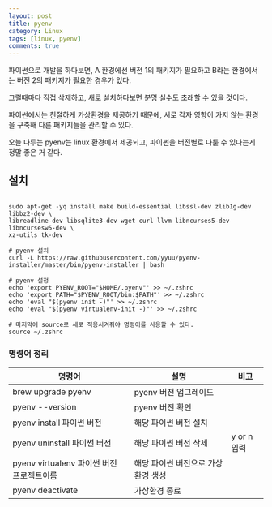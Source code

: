 ```yaml
---
layout: post
title: pyenv
category: Linux
tags: [linux, pyenv]
comments: true
---
```


파이썬으로 개발을 하다보면, A 환경에선 버전 1의 패키지가 필요하고 B라는 환경에서는 버전 2의 패키지가 필요한 경우가 있다.

그럴때마다 직접 삭제하고, 새로 설치하다보면 분명 실수도 초래할 수 있을 것이다.

파이썬에서는 친절하게 가상환경을 제공하기 때문에, 서로 각자 영향이 가지 않는 환경을 구축해 다른 패키지들을 관리할 수 있다.

오늘 다루는 pyenv는 linux 환경에서 제공되고, 파이썬을 버전별로 다룰 수 있다는게 정말 좋은 거 같다.



## 설치
```shell

sudo apt-get -yq install make build-essential libssl-dev zlib1g-dev libbz2-dev \
libreadline-dev libsqlite3-dev wget curl llvm libncurses5-dev libncursesw5-dev \
xz-utils tk-dev

# pyenv 설치
curl -L https://raw.githubusercontent.com/yyuu/pyenv-installer/master/bin/pyenv-installer | bash

# pyenv 설정
echo 'export PYENV_ROOT="$HOME/.pyenv"' >> ~/.zshrc
echo 'export PATH="$PYENV_ROOT/bin:$PATH"' >> ~/.zshrc
echo 'eval "$(pyenv init -)"' >> ~/.zshrc
echo 'eval "$(pyenv virtualenv-init -)"' >> ~/.zshrc

# 마지막에 source로 새로 적용시켜줘야 명령어를 사용할 수 있다.
source ~/.zshrc
```

### 명령어 정리

|명령어|설명|비고|
|--|--|--|
|brew upgrade pyenv|pyenv 버전 업그레이드||
|pyenv --version|pyenv 버전 확인||
|pyenv install 파이썬 버전|해당 파이썬 버전 설치||
|pyenv uninstall 파이썬 버전|해당 파이썬 버전 삭제|y or n 입력|
|pyenv virtualenv 파이썬 버전 프로젝트이름|해당 파이썬 버전으로 가상 환경 생성||
|pyenv deactivate|가상환경 종료||
